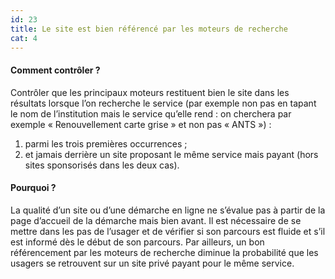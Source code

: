 ```yaml
---
id: 23
title: Le site est bien référencé par les moteurs de recherche
cat: 4
---
```


#### Comment contrôler ?

Contrôler que les principaux moteurs restituent bien le site dans les résultats lorsque l’on recherche le service (par exemple non pas en tapant le nom de l’institution mais le service qu’elle rend : on cherchera par exemple « Renouvellement carte grise » et non pas « ANTS ») : 
1. parmi les trois premières occurrences ;
2. et jamais derrière un site proposant le même service mais payant (hors sites sponsorisés dans les deux cas).

#### Pourquoi ?

La qualité d’un site ou d’une démarche en ligne ne s’évalue pas à partir de la page d’accueil de la démarche mais bien avant. Il est nécessaire de se mettre dans les pas de l’usager et de vérifier si son parcours est fluide et s’il est informé dès le début de son parcours. Par ailleurs, un bon référencement par les moteurs de recherche diminue la probabilité que les usagers se retrouvent sur un site privé payant pour le même service.
